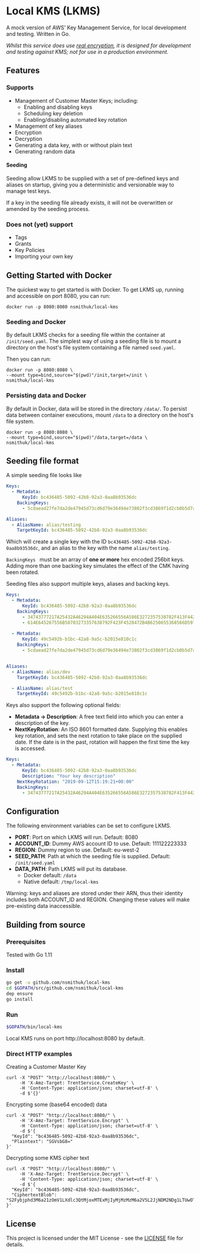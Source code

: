 # Local KMS (LKMS)

A mock version of AWS' Key Management Service, for local development and testing. Written in Go.

_Whilst this service does use [real encryption](https://golang.org/pkg/crypto/aes/), it is designed for 
development and testing against KMS; not for use in a production environment._

## Features

### Supports

* Management of Customer Master Keys; including:
    * Enabling and disabling keys
    * Scheduling key deletion
    * Enabling/disabling automated key rotation
* Management of key aliases
* Encryption
* Decryption
* Generating a data key, with or without plain text
* Generating random data

#### Seeding
Seeding allow LKMS to be supplied with a set of pre-defined keys and aliases on startup, giving you a deterministic and versionable way to manage test keys.

If a key in the seeding file already exists, it will not be overwritten or amended by the seeding process.

### Does not (yet) support

* Tags
* Grants
* Key Policies
* Importing your own key

## Getting Started with Docker

The quickest way to get started is with Docker. To get LKMS up, running and accessible on port 8080, you can run:
```
docker run -p 8080:8080 nsmithuk/local-kms
```

### Seeding and Docker
By default LKMS checks for a seeding file within the container at `/init/seed.yaml`. The simplest way of using a seeding file is to mount a directory on the host's file system containing a file named `seed.yaml`.

Then you can run:
```
docker run -p 8080:8080 \
--mount type=bind,source="$(pwd)"/init,target=/init \
nsmithuk/local-kms
```

### Persisting data and Docker
By default in Docker, data will be stored in the directory `/data/`. To persist data between container executions, mount `/data` to a directory on the host's file system.
```
docker run -p 8080:8080 \
--mount type=bind,source="$(pwd)"/data,target=/data \
nsmithuk/local-kms
```

## Seeding file format

A simple seeding file looks like
```yaml
Keys:
  - Metadata:
      KeyId: bc436485-5092-42b8-92a3-0aa8b93536dc
    BackingKeys:
      - 5cdaead27fe7da2de47945d73cd6d79e36494e73802f3cd3869f1d2cb0b5d7a9

Aliases:
  - AliasName: alias/testing
    TargetKeyId: bc436485-5092-42b8-92a3-0aa8b93536dc
```
Which will create a single key with the ID `bc436485-5092-42b8-92a3-0aa8b93536dc`, and an alias to the key with the name `alias/testing`.

`BackingKeys ` must be an array of **one or more** hex encoded 256bit keys. Adding more than one backing key simulates the effect of the CMK having been rotated.

Seeding files also support multiple keys, aliases and backing keys.

```yaml
Keys:
  - Metadata:
      KeyId: bc436485-5092-42b8-92a3-0aa8b93536dc
    BackingKeys:
      - 34743777217A25432A46294A404E635266556A586E3272357538782F413F4428
      - 614E645267556B58703273357638792F423F4528472B4B6250655368566D5971
  
  - Metadata:
      KeyId: 49c5492b-b1bc-42a8-9a5c-b2015e810c1c
    BackingKeys:
      - 5cdaead27fe7da2de47945d73cd6d79e36494e73802f3cd3869f1d2cb0b5d7a9


Aliases:
  - AliasName: alias/dev
    TargetKeyId: bc436485-5092-42b8-92a3-0aa8b93536dc

  - AliasName: alias/test
    TargetKeyId: 49c5492b-b1bc-42a8-9a5c-b2015e810c1c

```

Keys also support the following optional fields:
- **Metadata -> Description**: A free text field into which you can enter a description of the key.
- **NextKeyRotation**: An ISO 8601 formatted date. Supplying this enables key rotation, and sets the next rotation to take place on the supplied date. If the date is in the past, rotation will happen the first time the key is accessed.

```yaml
Keys:
  - Metadata:
      KeyId: bc436485-5092-42b8-92a3-0aa8b93536dc
      Description: "Your key description"
    NextKeyRotation: "2019-09-12T15:19:21+00:00"
    BackingKeys:
      - 34743777217A25432A46294A404E635266556A586E3272357538782F413F4428
```

## Configuration
The following environment variables can be set to configure LKMS.

- **PORT**: Port on which LKMS will run. Default: 8080
- **ACCOUNT_ID**: Dummy AWS account ID to use. Default: 111122223333
- **REGION**: Dummy region to use. Default: eu-west-2
- **SEED_PATH**: Path at which the seeding file is supplied. Default: `/init/seed.yaml`
- **DATA_PATH**: Path LKMS will put its database.
	- Docker default: `/data`
	- Native default: `/tmp/local-kms`

Warning: keys and aliases are stored under their ARN, thus their identity includes both ACCOUNT_ID and REGION. Changing these values will make pre-existing data inaccessible.

## Building from source

### Prerequisites

Tested with Go 1.11

### Install

```sh
go get -u github.com/nsmithuk/local-kms
cd $GOPATH/src/github.com/nsmithuk/local-kms
dep ensure
go install
```

### Run

```sh
$GOPATH/bin/local-kms

```

Local KMS runs on port http://localhost:8080 by default.

### Direct HTTP examples

Creating a Customer Master Key
```console
curl -X "POST" "http://localhost:8080/" \
     -H 'X-Amz-Target: TrentService.CreateKey' \
     -H 'Content-Type: application/json; charset=utf-8' \
     -d $'{}'
```

Encrypting some (base64 encoded) data
```console
curl -X "POST" "http://localhost:8080/" \
     -H 'X-Amz-Target: TrentService.Encrypt' \
     -H 'Content-Type: application/json; charset=utf-8' \
     -d $'{
  "KeyId": "bc436485-5092-42b8-92a3-0aa8b93536dc",
  "Plaintext": "SGVsbG8="
}'
```

Decrypting some KMS cipher text
```console
curl -X "POST" "http://localhost:8080/" \
     -H 'X-Amz-Target: TrentService.Decrypt' \
     -H 'Content-Type: application/json; charset=utf-8' \
     -d $'{
  "KeyId": "bc436485-5092-42b8-92a3-0aa8b93536dc",
  "CiphertextBlob": "S2Fybjphd3M6a21zOmV1LXdlc3QtMjoxMTExMjIyMjMzMzM6a2V5L2JjNDM2NDg1LTUwOTItNDJiOC05MmEzLTBhYThiOTM1MzZkYwAAAAD39qJkWhnxpBI+ZDosHf3vMcphFfUHYGQ9P9JMzGdLLsYHEWRaw80hxArEdRwt3eI1W6sJcSOjOXLyrvw="
}'
```

## License

This project is licensed under the MIT License - see the [LICENSE](LICENSE) file for details.

